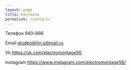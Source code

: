 ```yaml
---
layout: page
title: Контакты
permalink: /contact/
---
```


<p>Телефон 940-666</p>
<p>Email <a href="studenikhin.s@mail.ru">studenikhin.s@mail.ru</a></p>
<p>Vk <a href="https://vk.com/electromontage56">https://vk.com/electromontage56</a></p>
<p>Instagram <a href="https://www.instagram.com/electromontage56/">https://www.instagram.com/electromontage56/</a></p>
